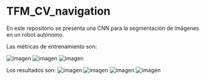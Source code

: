 # TFM_CV_navigation
En este repositorio se presenta una CNN para la segmentación de imágenes en un robot autónomo.

Las métricas de entrenamiento son:

![imagen](https://user-images.githubusercontent.com/20390219/234169447-9c0f9dd2-7d72-48a3-9775-51ad81c3be70.png)
![imagen](https://user-images.githubusercontent.com/20390219/234169458-fbae784c-a299-4a4f-9ded-ed8ff1fa1e4c.png)
![imagen](https://user-images.githubusercontent.com/20390219/234169466-39530b25-5f38-4422-b4f0-9285b4f350ab.png)

Los resultados son:
![imagen](https://user-images.githubusercontent.com/20390219/234169512-6ae1ebfa-a30e-46f2-a952-fbae735de000.png)
![imagen](https://user-images.githubusercontent.com/20390219/234169666-4aa447d6-cdea-4acc-b896-8d67aef34159.png)
![imagen](https://user-images.githubusercontent.com/20390219/234169674-d40bfbbb-ada8-4c1c-9bda-8de92140cb84.png)
![imagen](https://user-images.githubusercontent.com/20390219/234169680-3a06f8b9-54ee-402b-9182-7f2a61357b8d.png)
